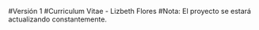 #Versión 1
#Curriculum Vitae - Lizbeth Flores
#Nota: El proyecto se estará actualizando constantemente.